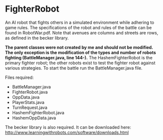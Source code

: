 FighterRobot
============

An AI robot that fights others in a simulated environment while adhering to game rules. The specifications of the robot and rules of the battle can be found in RobotWar.pdf. Note that avenues are columns and streets are rows, as defined in the becker library. 

<strong>The parent classes were not created by me and should not be modified. The only exception is the modification of the types and number of robots fighting (BattleManager.java, line 144-).</strong> The HashemFighterRobot is the primary fighter robot; the other robots exist to test the fighter robot against various strategies. To start the battle run the BattleManager.java file.

Files required:
- BattleManager.java
- FighterRobot.java
- OppData.java
- PlayerStats.java
- TurnRequest.java
- HashemFighterRobot.java
- HashemOppData.java

The becker library is also required. It can be downloaded here: http://www.learningwithrobots.com/software/downloads.html
